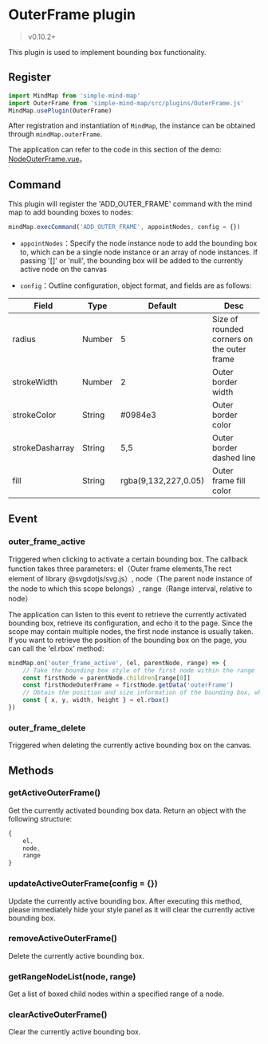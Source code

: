 # OuterFrame plugin

> v0.10.2+

This plugin is used to implement bounding box functionality.

## Register

```js
import MindMap from 'simple-mind-map'
import OuterFrame from 'simple-mind-map/src/plugins/OuterFrame.js'
MindMap.usePlugin(OuterFrame)
```

After registration and instantiation of `MindMap`, the instance can be obtained through `mindMap.outerFrame`.

The application can refer to the code in this section of the demo: [NodeOuterFrame.vue](https://github.com/wanglin2/mind-map/blob/main/web/src/pages/Edit/components/NodeOuterFrame.vue)。

## Command

This plugin will register the 'ADD_OUTER_FRAME' command with the mind map to add bounding boxes to nodes:

```js
mindMap.execCommand('ADD_OUTER_FRAME', appointNodes, config = {})
```

- `appointNodes`：Specify the node instance node to add the bounding box to, which can be a single node instance or an array of node instances. If passing '[]' or 'null', the bounding box will be added to the currently active node on the canvas

- `config`：Outline configuration, object format, and fields are as follows:

| Field            | Type    | Default           | Desc         |
| ------------------ | ------- | --------------- | ------------|
| radius | Number | 5 | Size of rounded corners on the outer frame |
| strokeWidth | Number | 2 | Outer border width |
| strokeColor | String | #0984e3 | Outer border color |
| strokeDasharray | String | 5,5 | Outer border dashed line |
| fill | String | rgba(9,132,227,0.05) | Outer frame fill color |

## Event

### outer_frame_active

Triggered when clicking to activate a certain bounding box. The callback function takes three parameters: el（Outer frame elements,The rect element of library @svgdotjs/svg.js）, node（The parent node instance of the node to which this scope belongs）, range（Range interval, relative to node）

The application can listen to this event to retrieve the currently activated bounding box, retrieve its configuration, and echo it to the page. Since the scope may contain multiple nodes, the first node instance is usually taken. If you want to retrieve the position of the bounding box on the page, you can call the 'el.rbox' method:

```js
mindMap.on('outer_frame_active', (el, parentNode, range) => {
    // Take the bounding box style of the first node within the range
    const firstNode = parentNode.children[range[0]]
    const firstNodeOuterFrame = firstNode.getData('outerFrame')
    // Obtain the position and size information of the bounding box, where you can render your configuration float layer
    const { x, y, width, height } = el.rbox()
})
```

### outer_frame_delete

Triggered when deleting the currently active bounding box on the canvas.

## Methods

### getActiveOuterFrame()

Get the currently activated bounding box data. Return an object with the following structure:

```js
{
    el,
    node,
    range
}
```

### updateActiveOuterFrame(config = {})

Update the currently active bounding box. After executing this method, please immediately hide your style panel as it will clear the currently active bounding box.

### removeActiveOuterFrame()

Delete the currently active bounding box.

### getRangeNodeList(node, range)

Get a list of boxed child nodes within a specified range of a node.

### clearActiveOuterFrame()

Clear the currently active bounding box.